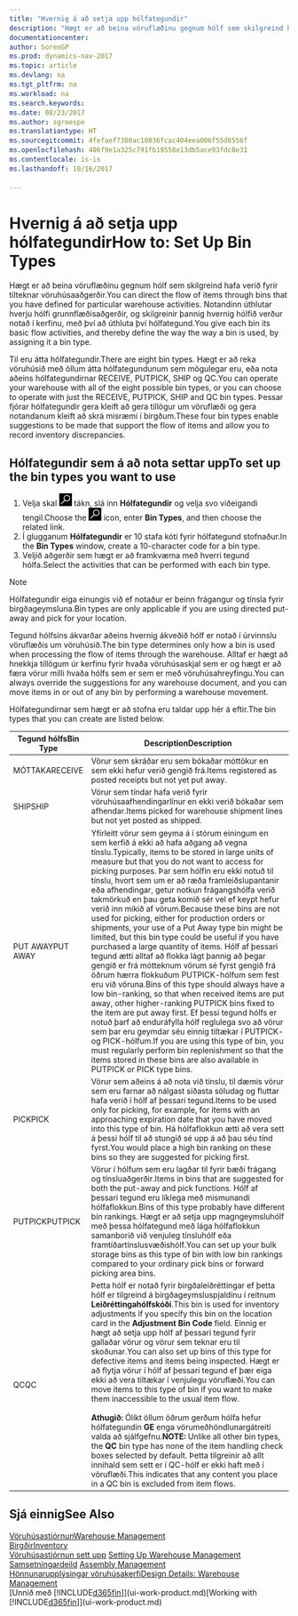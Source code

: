 ```yaml
---
title: "Hvernig á að setja upp hólfategundir"
description: "Hægt er að beina vöruflæðinu gegnum hólf sem skilgreind hafa verið fyrir tilteknar vöruhúsaaðgerðir. Notandinn úthlutar hverju hólfi grunnflæðisaðgerðir, og skilgreinir þannig hvernig hólfið verður notað í kerfinu, með því að úthluta því hólfategund."
documentationcenter: 
author: SorenGP
ms.prod: dynamics-nav-2017
ms.topic: article
ms.devlang: na
ms.tgt_pltfrm: na
ms.workload: na
ms.search.keywords: 
ms.date: 08/23/2017
ms.author: sgroespe
ms.translationtype: HT
ms.sourcegitcommit: 4fefaef7380ac10836fcac404eea006f55d8556f
ms.openlocfilehash: 406f9e1a325c791fb19558e13db5ace93fdc8e31
ms.contentlocale: is-is
ms.lasthandoff: 10/16/2017

---
```

# <a name="how-to-set-up-bin-types"></a><span data-ttu-id="015a5-104">Hvernig á að setja upp hólfategundir</span><span class="sxs-lookup"><span data-stu-id="015a5-104">How to: Set Up Bin Types</span></span>
<span data-ttu-id="015a5-105">Hægt er að beina vöruflæðinu gegnum hólf sem skilgreind hafa verið fyrir tilteknar vöruhúsaaðgerðir.</span><span class="sxs-lookup"><span data-stu-id="015a5-105">You can direct the flow of items through bins that you have defined for particular warehouse activities.</span></span> <span data-ttu-id="015a5-106">Notandinn úthlutar hverju hólfi grunnflæðisaðgerðir, og skilgreinir þannig hvernig hólfið verður notað í kerfinu, með því að úthluta því hólfategund.</span><span class="sxs-lookup"><span data-stu-id="015a5-106">You give each bin its basic flow activities, and thereby define the way the way a bin is used, by assigning it a bin type.</span></span>  

<span data-ttu-id="015a5-107">Til eru átta hólfategundir.</span><span class="sxs-lookup"><span data-stu-id="015a5-107">There are eight bin types.</span></span> <span data-ttu-id="015a5-108">Hægt er að reka vöruhúsið með öllum átta hólfategundunum sem mögulegar eru, eða nota aðeins hólfategundirnar RECEIVE, PUTPICK, SHIP og QC.</span><span class="sxs-lookup"><span data-stu-id="015a5-108">You can operate your warehouse with all of the eight possible bin types, or you can choose to operate with just the RECEIVE, PUTPICK, SHIP and QC bin types.</span></span> <span data-ttu-id="015a5-109">Þessar fjórar hólfategundir gera kleift að gera tillögur um vöruflæði og gera notandanum kleift að skrá misræmi í birgðum.</span><span class="sxs-lookup"><span data-stu-id="015a5-109">These four bin types enable suggestions to be made that support the flow of items and allow you to record inventory discrepancies.</span></span>  

## <a name="to-set-up-the-bin-types-you-want-to-use"></a><span data-ttu-id="015a5-110">Hólfategundir sem á að nota settar upp</span><span class="sxs-lookup"><span data-stu-id="015a5-110">To set up the bin types you want to use</span></span>  
1.  <span data-ttu-id="015a5-111">Velja skal ![Leit að síðu eða skýrslu](media/ui-search/search_small.png "Leit að síðu eða skýrslu táknið") tákn, slá inn **Hólfategundir** og velja svo viðeigandi tengil.</span><span class="sxs-lookup"><span data-stu-id="015a5-111">Choose the ![Search for Page or Report](media/ui-search/search_small.png "Search for Page or Report icon") icon, enter **Bin Types**, and then choose the related link.</span></span>  
2.  <span data-ttu-id="015a5-112">Í glugganum **Hólfategundir** er 10 stafa kóti fyrir hólfategund stofnaður.</span><span class="sxs-lookup"><span data-stu-id="015a5-112">In the **Bin Types** window, create a 10-character code for a bin type.</span></span>  
3.  <span data-ttu-id="015a5-113">Veljið aðgerðir sem hægt er að framkvæma með hverri tegund hólfa.</span><span class="sxs-lookup"><span data-stu-id="015a5-113">Select the activities that can be performed with each bin type.</span></span>  

> [!NOTE]  
>  <span data-ttu-id="015a5-114">Hólfategundir eiga einungis við ef notaður er beinn frágangur og tínsla fyrir birgðageymsluna.</span><span class="sxs-lookup"><span data-stu-id="015a5-114">Bin types are only applicable if you are using directed put-away and pick for your location.</span></span>  

<span data-ttu-id="015a5-115">Tegund hólfsins ákvarðar aðeins hvernig ákveðið hólf er notað í úrvinnslu vöruflæðis um vöruhúsið.</span><span class="sxs-lookup"><span data-stu-id="015a5-115">The bin type determines only how a bin is used when processing the flow of items through the warehouse.</span></span> <span data-ttu-id="015a5-116">Alltaf er hægt að hnekkja tillögum úr kerfinu fyrir hvaða vöruhúsaskjal sem er og hægt er að færa vörur milli hvaða hólfs sem er sem er með vöruhúsahreyfingu.</span><span class="sxs-lookup"><span data-stu-id="015a5-116">You can always override the suggestions for any warehouse document, and you can move items in or out of any bin by performing a warehouse movement.</span></span>  

<span data-ttu-id="015a5-117">Hólfategundirnar sem hægt er að stofna eru taldar upp hér á eftir.</span><span class="sxs-lookup"><span data-stu-id="015a5-117">The bin types that you can create are listed below.</span></span>  

|<span data-ttu-id="015a5-118">Tegund hólfs</span><span class="sxs-lookup"><span data-stu-id="015a5-118">Bin Type</span></span>|<span data-ttu-id="015a5-119">Description</span><span class="sxs-lookup"><span data-stu-id="015a5-119">Description</span></span>|  
|------------------|---------------------------------------|  
|<span data-ttu-id="015a5-120">MÓTTAKA</span><span class="sxs-lookup"><span data-stu-id="015a5-120">RECEIVE</span></span>|<span data-ttu-id="015a5-121">Vörur sem skráðar eru sem bókaðar móttökur en sem ekki hefur verið gengið frá.</span><span class="sxs-lookup"><span data-stu-id="015a5-121">Items registered as posted receipts but not yet put away.</span></span>|  
|<span data-ttu-id="015a5-122">SHIP</span><span class="sxs-lookup"><span data-stu-id="015a5-122">SHIP</span></span>|<span data-ttu-id="015a5-123">Vörur sem tíndar hafa verið fyrir vöruhúsaafhendingarlínur en ekki verið bókaðar sem afhendar.</span><span class="sxs-lookup"><span data-stu-id="015a5-123">Items picked for warehouse shipment lines but not yet posted as shipped.</span></span>|  
|<span data-ttu-id="015a5-124">PUT AWAY</span><span class="sxs-lookup"><span data-stu-id="015a5-124">PUT AWAY</span></span>|<span data-ttu-id="015a5-125">Yfirleitt vörur sem geyma á í stórum einingum en sem kerfið á ekki að hafa aðgang að vegna tínslu.</span><span class="sxs-lookup"><span data-stu-id="015a5-125">Typically, items to be stored in large units of measure but that you do not want to access for picking purposes.</span></span> <span data-ttu-id="015a5-126">Þar sem hólfin eru ekki notuð til tínslu, hvort sem um er að ræða framleiðslupantanir eða afhendingar, getur notkun frágangshólfa verið takmörkuð en þau geta komið sér vel ef keypt hefur verið inn mikið af vörum.</span><span class="sxs-lookup"><span data-stu-id="015a5-126">Because these bins are not used for picking, either for production orders or shipments, your use of a Put Away type bin might be limited, but this bin type could be useful if you have purchased a large quantity of items.</span></span> <span data-ttu-id="015a5-127">Hólf af þessari tegund ætti alltaf að flokka lágt þannig að þegar gengið er frá mótteknum vörum sé fyrst gengið frá öðrum hærra flokkuðum PUTPICK-hólfum sem fest eru við vöruna.</span><span class="sxs-lookup"><span data-stu-id="015a5-127">Bins of this type should always have a low bin-ranking, so that when received items are put away, other higher-ranking PUTPICK bins fixed to the item are put away first.</span></span> <span data-ttu-id="015a5-128">Ef þessi tegund hólfs er notuð þarf að enduráfylla hólf reglulega svo að vörur sem þar eru geymdar séu einnig tiltækar í PUTPICK- og PICK-hólfum.</span><span class="sxs-lookup"><span data-stu-id="015a5-128">If you are using this type of bin, you must regularly perform bin replenishment so that the items stored in these bins are also available in PUTPICK or PICK type bins.</span></span>|  
|<span data-ttu-id="015a5-129">PICK</span><span class="sxs-lookup"><span data-stu-id="015a5-129">PICK</span></span>|<span data-ttu-id="015a5-130">Vörur sem aðeins á að nota við tínslu, til dæmis vörur sem eru farnar að nálgast síðasta söludag og fluttar hafa verið í hólf af þessari tegund.</span><span class="sxs-lookup"><span data-stu-id="015a5-130">Items to be used only for picking, for example, for items with an approaching expiration date that you have moved into this type of bin.</span></span> <span data-ttu-id="015a5-131">Há hólfaflokkun ætti að vera sett á þessi hólf til að stungið sé upp á að þau séu tínd fyrst.</span><span class="sxs-lookup"><span data-stu-id="015a5-131">You would place a high bin ranking on these bins so they are suggested for picking first.</span></span>|  
|<span data-ttu-id="015a5-132">PUTPICK</span><span class="sxs-lookup"><span data-stu-id="015a5-132">PUTPICK</span></span>|<span data-ttu-id="015a5-133">Vörur í hólfum sem eru lagðar til fyrir bæði frágang og tínsluaðgerðir.</span><span class="sxs-lookup"><span data-stu-id="015a5-133">Items in bins that are suggested for both the put-away and pick functions.</span></span> <span data-ttu-id="015a5-134">Hólf af þessari tegund eru líklega með mismunandi hólfaflokkun.</span><span class="sxs-lookup"><span data-stu-id="015a5-134">Bins of this type probably have different bin rankings.</span></span> <span data-ttu-id="015a5-135">Hægt er að setja upp magngeymsluhólf með þessa hólfategund með lága hólfaflokkun samanborið við venjuleg tínsluhólf eða framtíðartínslusvæðishólf.</span><span class="sxs-lookup"><span data-stu-id="015a5-135">You can set up your bulk storage bins as this type of bin with low bin rankings compared to your ordinary pick bins or forward picking area bins.</span></span>|  
|<span data-ttu-id="015a5-136">QC</span><span class="sxs-lookup"><span data-stu-id="015a5-136">QC</span></span>|<span data-ttu-id="015a5-137">Þetta hólf er notað fyrir birgðaleiðréttingar ef þetta hólf er tilgreind á birgðageymsluspjaldinu í reitnum **Leiðréttingahólfskóði**.</span><span class="sxs-lookup"><span data-stu-id="015a5-137">This bin is used for inventory adjustments if you specify this bin on the location card in the **Adjustment Bin Code** field.</span></span> <span data-ttu-id="015a5-138">Einnig er hægt að setja upp hólf af þessari tegund fyrir gallaðar vörur og vörur sem teknar eru til skoðunar.</span><span class="sxs-lookup"><span data-stu-id="015a5-138">You can also set up bins of this type for defective items and items being inspected.</span></span> <span data-ttu-id="015a5-139">Hægt er að flytja vörur í hólf af þessari tegund ef þær eiga ekki að vera tiltækar í venjulegu vöruflæði.</span><span class="sxs-lookup"><span data-stu-id="015a5-139">You can move items to this type of bin if you want to make them inaccessible to the usual item flow.</span></span><br /><br /> <span data-ttu-id="015a5-140">**Athugið:** Ólíkt öllum öðrum gerðum hólfa hefur hólfategundin **GE** enga vörumeðhöndlunargátreiti valda að sjálfgefnu.</span><span class="sxs-lookup"><span data-stu-id="015a5-140">**NOTE:** Unlike all other bin types, the **QC** bin type has none of the item handling check boxes selected by default.</span></span> <span data-ttu-id="015a5-141">Þetta tilgreinir að allt innihald sem sett er í QC-hólf er ekki haft með í vöruflæði.</span><span class="sxs-lookup"><span data-stu-id="015a5-141">This indicates that any content you place in a QC bin is excluded from item flows.</span></span>|  

## <a name="see-also"></a><span data-ttu-id="015a5-142">Sjá einnig</span><span class="sxs-lookup"><span data-stu-id="015a5-142">See Also</span></span>
[<span data-ttu-id="015a5-143">Vöruhúsastjórnun</span><span class="sxs-lookup"><span data-stu-id="015a5-143">Warehouse Management</span></span>](warehouse-manage-warehouse.md)  
[<span data-ttu-id="015a5-144">Birgðir</span><span class="sxs-lookup"><span data-stu-id="015a5-144">Inventory</span></span>](inventory-manage-inventory.md)  
<span data-ttu-id="015a5-145">[Vöruhúsastjórnun sett upp](warehouse-setup-warehouse.md)   </span><span class="sxs-lookup"><span data-stu-id="015a5-145">[Setting Up Warehouse Management](warehouse-setup-warehouse.md)   </span></span>  
<span data-ttu-id="015a5-146">[Samsetningardeild](assembly-assemble-items.md)  </span><span class="sxs-lookup"><span data-stu-id="015a5-146">[Assembly Management](assembly-assemble-items.md)  </span></span>  
[<span data-ttu-id="015a5-147">Hönnunarupplýsingar vöruhúsakerfi</span><span class="sxs-lookup"><span data-stu-id="015a5-147">Design Details: Warehouse Management</span></span>](design-details-warehouse-management.md)  
<span data-ttu-id="015a5-148">[Unnið með [!INCLUDE[d365fin](includes/d365fin_md.md)]](ui-work-product.md)</span><span class="sxs-lookup"><span data-stu-id="015a5-148">[Working with [!INCLUDE[d365fin](includes/d365fin_md.md)]](ui-work-product.md)</span></span>

